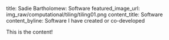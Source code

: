 title: Sadie Bartholomew: Software
featured_image_url: img_raw/computational/tiling/tiling01.png
content_title: Software
content_byline: Software I have created or co-developed

This is the content!

